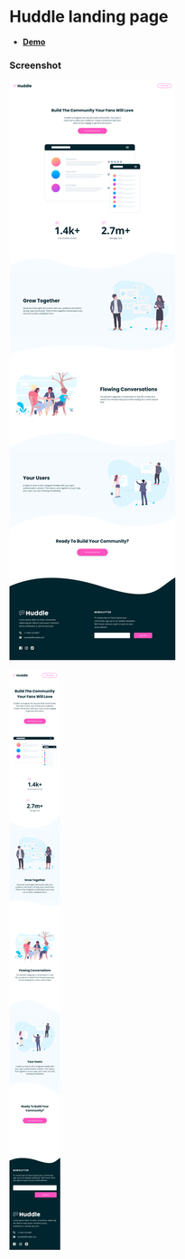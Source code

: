 # Huddle landing page

- [**Demo**](https://ismail-huddle.netlify.app/) 

### Screenshot

![](screenshots/Screenshot%202022-10-06%20at%2017-48-16%20Huddle.png)

![](screenshots/Screenshot%202022-10-06%20at%2017-48-39%20Huddle.png)
